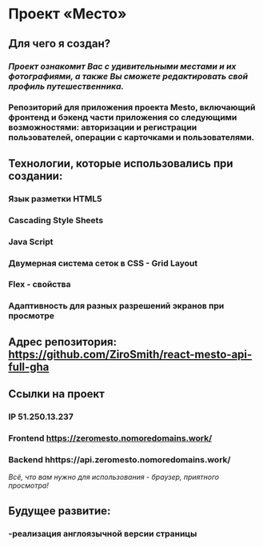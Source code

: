 # Проект «Место»

## Для чего я создан?
### *Проект ознакомит Вас с удивительными местами и их фотографиями, а также Вы сможете редактировать свой профиль путешественника.*

### Репозиторий для приложения проекта Mesto, включающий фронтенд и бэкенд части приложения со следующими возможностями: авторизации и регистрации пользователей, операции с карточками и пользователями.

## Технологии, которые использовались при создании:
### Язык разметки HTML5
### Cascading Style Sheets
### Java Script
### Двумерная система сеток в CSS - Grid Layout
### Flex - свойства
### Адаптивность для разных разрешений экранов при просмотре

## Адрес репозитория: https://github.com/ZiroSmith/react-mesto-api-full-gha

## Ссылки на проект
### IP 51.250.13.237

### Frontend https://zeromesto.nomoredomains.work/

### Backend hhttps://api.zeromesto.nomoredomains.work/

*Всё, что вам нужно для использования - браузер, приятного просмотра!*

## Будущее развитие:
### -реализация англоязычной версии страницы

